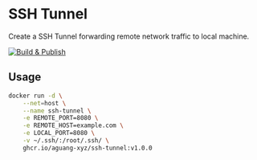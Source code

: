 # SSH Tunnel

Create a SSH Tunnel forwarding remote network traffic to local machine.

[![Build & Publish](https://github.com/aguang-xyz/ssh-tunnel/actions/workflows/publish.yml/badge.svg)](https://github.com/aguang-xyz/ssh-tunnel/actions/workflows/publish.yml)

## Usage

```bash
docker run -d \
	--net=host \
	--name ssh-tunnel \
	-e REMOTE_PORT=8080 \
	-e REMOTE_HOST=example.com \
	-e LOCAL_PORT=8080 \
	-v ~/.ssh/:/root/.ssh/ \
	ghcr.io/aguang-xyz/ssh-tunnel:v1.0.0
```

